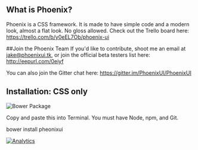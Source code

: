 ## What is Phoenix?

Phoenix is a CSS framework. It is made to have simple code and a modern look, almost a flat look. No gloss allowed.
Check out the Trello board here: https://trello.com/b/y0eEL7Ob/phoenix-ui

##Join the Phoenix Team
If you'd like to contribute, shoot me an email at jake@phoenixui.tk, or join the official beta testers list here: http://eepurl.com/0eiyf

You can also join the Gitter chat here: https://gitter.im/PhoenixUI/PhoenixUI

## Installation: CSS only
![Bower Package](http://img.shields.io/badge/bower%20install-phoenixui-2ecc71.svg?style=flat)

Copy and paste this into Terminal. You must have Node, npm, and Git.

bower install pheonixui

[![Analytics](https://ga-beacon.appspot.com/UA-53505204-2/PhoenixUI/?pixel)](https://github.com/igrigorik/ga-beacon)
